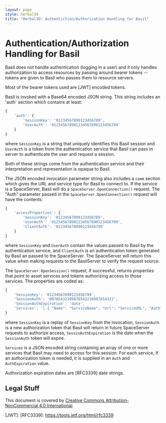 ```yaml
---
layout: page
style: herbal3d
title: "Herbal3D: Authentiction/Authorization Handling for Basil"
---
```

# Authentication/Authorization Handling for Basil

Basil does not handle authentication (logging in a user) and it only handles
authorization to access resources by passing around bearer tokens -- tokens
are given to Basil who passes them to resource servers.

Most of the bearer tokens used are [JWT] encoded tokens.

Basil is invoked with a Base64 encoded JSON string. This string includes an 'auth'
section which contains at least:

```javascript
{
    'auth': {
        'SessionKey': '01234567890123456789',
        'UserAuth': '012345678901234567890123456789'
    }
}
```

where `SessionKey` is a string that uniquely identifies this Basil session
and `UserAuth` is a token from the authentication service that Basil can
pass in server to authenticate the user and request a session.

Both of these strings come from the authentication service and their interpretation
and representation is opaque to Basil.

The JSON encoded invocation parameter string also includes a `comm` section which
gives the URL and service type for Basil to connect to. If the service is a
SpaceServer, Basil will do a `SpaceServer.OpenConnection()` request. The "Auth" parameter
passed in the `SpaceServer.OpenConnection()` request will have the contents:

```javascript
{
    'accessProperties': {
        'SessionKey': '01234567890123456789',
        'UserAuth': '012345678901234567890123456789',
        'ClientAuth': '012345678900123456789'
    }
}
```

where `SessionKey` and `UserAuth` contain the values passed to Basil by the
authentication service, and `ClientAuth` is an authentication token generated by
Basil an passed to the SpaceServer. The SpaceServer will return this value when
making requests to the BasilServer to verify the request source.

The `SpaceServer.OpenSession()` request, if successful, returns properties that
point to asset services and tokens authorizing access to those services.
The properties are coded as:

```javascript
{
    'SessionKey': '01234567890123456789',
    'SessionAuth': '98765432109876543210987654321',
    'SessionAuthExpiration': 'date',
    'Services': '[ { "Name": "ServiceName", "Url": "ServiceURL", "Auth": "989898", "AuthExpiration": "date" } ]'
}
```

where `SessionKey` is a replay of `SessionKey` from the invocation,
`SessionAuth` is a new authorization token that Basil will return in future
SpaceServer requests to authorize access,
`SessinAuthExpiration` is the date when the `SessionAuth` token will expire.

`Services` is a JSON encoded string containing an array of one or more services that Basil
may need to access for this session. For each service, if an authorization token is needed,
it is supplied in an `Auth` and `AuthExpiration` value.


Authorization expiration dates are [RFC3339] date strings.



## Legal Stuff

This document is covered by [Creative Commons Attribution-NonCommercial 4.0 International].

[^1]: see work in [Sirikata] for querying space servers by pixel size.
[^2]: a term coined from [Sirikata]

[JWT]: 
[RFC3339]: https://tools.ietf.org/html/rfc3339

[WGS 1984]: http://earth-info.nga.mil/GandG/publications/tr8350.2/tr8350_2.html
[double]: https://en.wikipedia.org/wiki/Double-precision_floating-point_format
[X11 Server]: https://en.wikipedia.org/wiki/X_Window_System
[OpenSimulator]: http://opensimulator.org/
[High Fidelity]: http://highfidelity.io/
[Oculus]: http://www.oculus.com/
[View Service]: http://loc-loc.net/
[Herbal System]: http://herbal3d.org/
[Basil Viewer]: http://basilviewer.org/
[Pesto]: http://misterblue.github.io/pesto/
[Ragu]: http://misterblue.github.io/ragu/
[Sirikata]: http://sirikata.org/
[BSD License]: http://opensource.org/licenses/BSD-3-Clause
[MIT License]: http://opensource.org/licenses/MIT
[Apache License]: http://opensource.org/licenses/Apache-2.0
[Creative Commons Attribution-NonCommercial 4.0 International]: http://creativecommons.org/licenses/by-nc/4.0/

<!-- vim: ts=2 sw=2 et ai
-->

